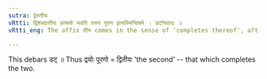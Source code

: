 ```yaml
---
sutra: द्वेस्तीयः
vRtti: द्विशब्दात्तीयः प्रत्ययो भवति तस्य पूरण इत्यस्मिन्विषये । डटोपवादः ॥
vRtti_eng: The affix तीय comes in the sense of 'completes thereof', after the word _dvi_.

---
```

This debars डट् ॥ Thus द्वयोः पूरणो = द्वितीयः 'the second' -- that which completes the two.